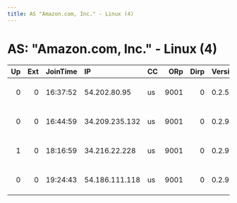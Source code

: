```yaml
---
title: AS "Amazon.com, Inc." - Linux (4)
---
```


# AS: "Amazon.com, Inc." - Linux (4)

|   Up |   Ext | JoinTime   | IP             | CC   |   ORp |   Dirp | Version   | Contact               | Nickname            |   eFamMembers |
|-----:|------:|:-----------|:---------------|:-----|------:|-------:|:----------|:----------------------|:--------------------|--------------:|
|    0 |     0 | 16:37:52   | 54.202.80.95   | us   |  9001 |      0 | 0.2.5.14  | root at example dot o | citest25019LAsQzHqr |             1 |
|    0 |     0 | 16:44:59   | 34.209.235.132 | us   |  9001 |      0 | 0.2.9.12  | root at example dot o | citest25022EjWjDjPQ |             1 |
|    1 |     0 | 18:16:59   | 34.216.22.228  | us   |  9001 |      0 | 0.2.9.12  | root at example dot o | citest25065VRedxNTz |             1 |
|    0 |     0 | 19:24:43   | 54.186.111.118 | us   |  9001 |      0 | 0.2.9.12  | root at example dot o | citest25146FA7vkJ4k |             1 |
